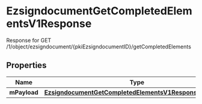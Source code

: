 

# EzsigndocumentGetCompletedElementsV1Response

Response for GET /1/object/ezsigndocument/{pkiEzsigndocumentID}/getCompletedElements

## Properties

| Name | Type | Description | Notes |
|------------ | ------------- | ------------- | -------------|
|**mPayload** | [**EzsigndocumentGetCompletedElementsV1ResponseMPayload**](EzsigndocumentGetCompletedElementsV1ResponseMPayload.md) |  |  |



